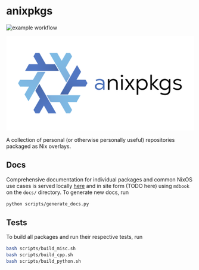 # anixpkgs

![example workflow](https://github.com/goromal/anixpkgs/actions/workflows/test.yml/badge.svg)

![](https://raw.githubusercontent.com/goromal/anixdata/master/data/img/anixpkgs.png "anixpkgs")

A collection of personal (or otherwise personally useful) repositories packaged as Nix overlays.

## Docs

Comprehensive documentation for individual packages and common NixOS use cases is served locally [here](./docs/src/SUMMARY.md) and in site form (TODO here) using `mdbook` on the `docs/` directory. To generate new docs, run

```bash
python scripts/generate_docs.py
```

## Tests

To build all packages and run their respective tests, run

```bash
bash scripts/build_misc.sh
bash scripts/build_cpp.sh
bash scripts/build_python.sh
```

